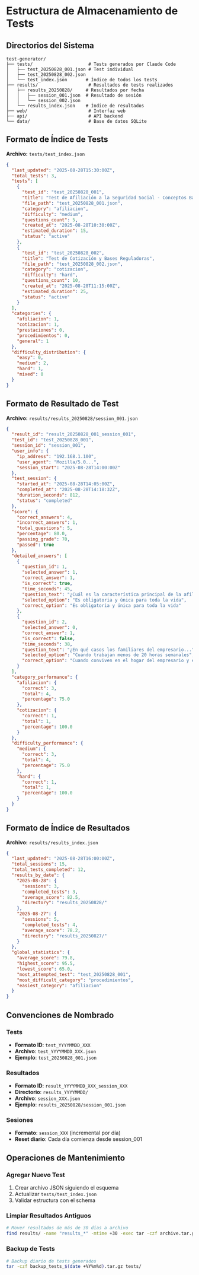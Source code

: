 # Estructura de Almacenamiento de Tests

## Directorios del Sistema

```
test-generator/
├── tests/                     # Tests generados por Claude Code
│   ├── test_20250828_001.json # Test individual
│   ├── test_20250828_002.json
│   └── test_index.json       # Índice de todos los tests
├── results/                   # Resultados de tests realizados
│   ├── results_20250828/     # Resultados por fecha
│   │   ├── session_001.json  # Resultado de sesión
│   │   └── session_002.json
│   └── results_index.json    # Índice de resultados
├── web/                       # Interfaz web
├── api/                       # API backend
└── data/                      # Base de datos SQLite
```

## Formato de Índice de Tests

**Archivo:** `tests/test_index.json`

```json
{
  "last_updated": "2025-08-28T15:30:00Z",
  "total_tests": 3,
  "tests": [
    {
      "test_id": "test_20250828_001",
      "title": "Test de Afiliación a la Seguridad Social - Conceptos Básicos",
      "file_path": "test_20250828_001.json",
      "category": "afiliacion",
      "difficulty": "medium",
      "questions_count": 5,
      "created_at": "2025-08-28T10:30:00Z",
      "estimated_duration": 15,
      "status": "active"
    },
    {
      "test_id": "test_20250828_002", 
      "title": "Test de Cotización y Bases Reguladoras",
      "file_path": "test_20250828_002.json",
      "category": "cotizacion",
      "difficulty": "hard",
      "questions_count": 10,
      "created_at": "2025-08-28T11:15:00Z",
      "estimated_duration": 25,
      "status": "active"
    }
  ],
  "categories": {
    "afiliacion": 1,
    "cotizacion": 1,
    "prestaciones": 0,
    "procedimientos": 0,
    "general": 1
  },
  "difficulty_distribution": {
    "easy": 0,
    "medium": 2,
    "hard": 1,
    "mixed": 0
  }
}
```

## Formato de Resultado de Test

**Archivo:** `results/results_20250828/session_001.json`

```json
{
  "result_id": "result_20250828_001_session_001",
  "test_id": "test_20250828_001",
  "session_id": "session_001",
  "user_info": {
    "ip_address": "192.168.1.100",
    "user_agent": "Mozilla/5.0...",
    "session_start": "2025-08-28T14:00:00Z"
  },
  "test_session": {
    "started_at": "2025-08-28T14:05:00Z",
    "completed_at": "2025-08-28T14:18:32Z",
    "duration_seconds": 812,
    "status": "completed"
  },
  "score": {
    "correct_answers": 4,
    "incorrect_answers": 1,
    "total_questions": 5,
    "percentage": 80.0,
    "passing_grade": 70,
    "passed": true
  },
  "detailed_answers": [
    {
      "question_id": 1,
      "selected_answer": 1,
      "correct_answer": 1,
      "is_correct": true,
      "time_seconds": 45,
      "question_text": "¿Cuál es la característica principal de la afiliación...",
      "selected_option": "Es obligatoria y única para toda la vida",
      "correct_option": "Es obligatoria y única para toda la vida"
    },
    {
      "question_id": 2,
      "selected_answer": 0,
      "correct_answer": 1,
      "is_correct": false,
      "time_seconds": 38,
      "question_text": "¿En qué casos los familiares del empresario...",
      "selected_option": "Cuando trabajan menos de 20 horas semanales",
      "correct_option": "Cuando conviven en el hogar del empresario y están a su cargo"
    }
  ],
  "category_performance": {
    "afiliacion": {
      "correct": 3,
      "total": 4,
      "percentage": 75.0
    },
    "cotizacion": {
      "correct": 1,
      "total": 1,
      "percentage": 100.0
    }
  },
  "difficulty_performance": {
    "medium": {
      "correct": 3,
      "total": 4,
      "percentage": 75.0
    },
    "hard": {
      "correct": 1,
      "total": 1,
      "percentage": 100.0
    }
  }
}
```

## Formato de Índice de Resultados

**Archivo:** `results/results_index.json`

```json
{
  "last_updated": "2025-08-28T16:00:00Z",
  "total_sessions": 15,
  "total_tests_completed": 12,
  "results_by_date": {
    "2025-08-28": {
      "sessions": 3,
      "completed_tests": 3,
      "average_score": 82.5,
      "directory": "results_20250828/"
    },
    "2025-08-27": {
      "sessions": 5,
      "completed_tests": 4,
      "average_score": 78.2,
      "directory": "results_20250827/"
    }
  },
  "global_statistics": {
    "average_score": 79.8,
    "highest_score": 95.5,
    "lowest_score": 65.0,
    "most_attempted_test": "test_20250828_001",
    "most_difficult_category": "procedimientos",
    "easiest_category": "afiliacion"
  }
}
```

## Convenciones de Nombrado

### Tests
- **Formato ID**: `test_YYYYMMDD_XXX`
- **Archivo**: `test_YYYYMMDD_XXX.json`
- **Ejemplo**: `test_20250828_001.json`

### Resultados
- **Formato ID**: `result_YYYYMMDD_XXX_session_XXX`
- **Directorio**: `results_YYYYMMDD/`
- **Archivo**: `session_XXX.json`
- **Ejemplo**: `results_20250828/session_001.json`

### Sesiones
- **Formato**: `session_XXX` (incremental por día)
- **Reset diario**: Cada día comienza desde session_001

## Operaciones de Mantenimiento

### Agregar Nuevo Test
1. Crear archivo JSON siguiendo el esquema
2. Actualizar `tests/test_index.json`
3. Validar estructura con el schema

### Limpiar Resultados Antiguos
```bash
# Mover resultados de más de 30 días a archivo
find results/ -name "results_*" -mtime +30 -exec tar -czf archive.tar.gz {} \;
```

### Backup de Tests
```bash
# Backup diario de tests generados
tar -czf backup_tests_$(date +%Y%m%d).tar.gz tests/
```